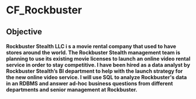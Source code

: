 # CF_Rockbuster
## Objective
#### Rockbuster Stealth LLC i s a movie rental company that used to have stores around the world. The Rockbuster Stealth management team is planning to use its existing movie licenses to launch an online video rental service in order to stay competitive. I have been hired as a data analyst by Rockbuster Stealth’s BI department to help with the launch strategy for the new online video service. I will use SQL to analyze Rockbuster's data in an RDBMS and answer ad-hoc business questions from different departments and senior management at Rockbuster.
